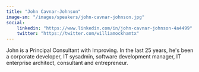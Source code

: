 ```yaml
---
title: "John Cavnar-Johnson"
image-sm: "/images/speakers/john-cavnar-johnson.jpg"
social:
    linkedin: "https://www.linkedin.com/in/john-cavnar-johnson-4a4499"
    twitter: "https://twitter.com/williamockhamtx"
---
```

John is a Principal Consultant with Improving. In the last 25 years, he's been a 
corporate developer, IT sysadmin, software development manager, IT enterprise architect, 
consultant and entrepreneur.